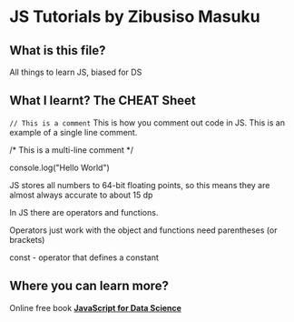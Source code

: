 <!---
# Marks the first heading Level 1
...
down to 
....
###### level 6

Blank lines create paragraphs

**bold** will give you bold text

*italics* will give you a single italic

***bold and italic*** will give you bold and italic

> will give you blockquote

Just add > and > for each line for multi line block quote


To create an ordered list, add line items with numbers followed by periods. The numbers don’t have to be in numerical order, but the list should start with the number one.

To create an unordered list, add dashes (-), asterisks (*), or plus signs (+) in front of line items. Indent one or more items to create a nested list.

If you need to start an unordered list item with a number followed by a period, you can use a backslash (\) to escape the period.

Code blocks are normally indented four spaces or one tab. When they’re in a list, indent them eight spaces or two tabs.

To create a link, enclose the link text in brackets (e.g., [Duck Duck Go]) and then follow it immediately with the URL in parentheses (e.g., (https://duckduckgo.com)).

You can optionally add a title for a link. This will appear as a tooltip when the user hovers over the link. To add a title, enclose it in parentheses after the URL.

My favorite search engine is [Duck Duck Go](https://duckduckgo.com "The best search engine for privacy").

o quickly turn a URL or email address into a link, enclose it in angle brackets.

<https://www.markdownguide.org>
<fake@example.com> 
-->

# JS Tutorials by Zibusiso Masuku

## What is this file?
 All things to learn JS, biased for DS

## What I learnt? **The CHEAT Sheet**
`// This is a comment` This is how you comment out code in JS. This is an example of a single line comment.

/* This is a
multi-line comment */

console.log("Hello World")

JS stores all numbers to 64-bit floating points, so this means they are almost always accurate to about 15 dp

In JS there are operators and functions.

Operators just work with the object and functions need parentheses (or brackets)

const - operator that defines a constant


## Where you can learn more?
Online free book [**JavaScript for Data Science**](https://js4ds.org/ "JavaScript for Data Science")
